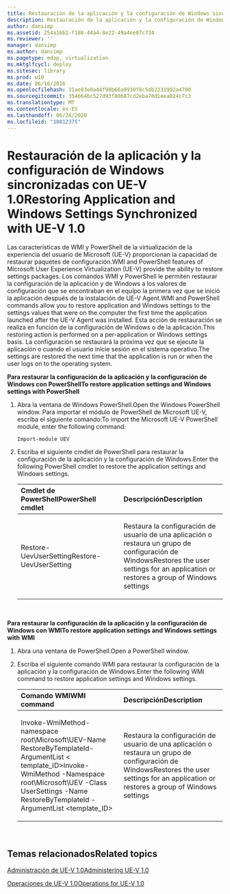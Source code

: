 ```yaml
---
title: Restauración de la aplicación y la configuración de Windows sincronizadas con UE-V 1.0
description: Restauración de la aplicación y la configuración de Windows sincronizadas con UE-V 1.0
author: dansimp
ms.assetid: 254a16b1-f186-44a4-8e22-49a4ee87c734
ms.reviewer: ''
manager: dansimp
ms.author: dansimp
ms.pagetype: mdop, virtualization
ms.mktglfcycl: deploy
ms.sitesec: library
ms.prod: w10
ms.date: 06/16/2016
ms.openlocfilehash: 31ae83e0a44f98b66a9930f8c5db2231992a4700
ms.sourcegitcommit: 354664bc527d93f80687cd2eba70d1eea024c7c3
ms.translationtype: MT
ms.contentlocale: es-ES
ms.lasthandoff: 06/26/2020
ms.locfileid: "10812375"
---
```

# <span data-ttu-id="bc341-103">Restauración de la aplicación y la configuración de Windows sincronizadas con UE-V 1.0</span><span class="sxs-lookup"><span data-stu-id="bc341-103">Restoring Application and Windows Settings Synchronized with UE-V 1.0</span></span>


<span data-ttu-id="bc341-104">Las características de WMI y PowerShell de la virtualización de la experiencia del usuario de Microsoft (UE-V) proporcionan la capacidad de restaurar paquetes de configuración.</span><span class="sxs-lookup"><span data-stu-id="bc341-104">WMI and PowerShell features of Microsoft User Experience Virtualization (UE-V) provide the ability to restore settings packages.</span></span> <span data-ttu-id="bc341-105">Los comandos WMI y PowerShell le permiten restaurar la configuración de la aplicación y de Windows a los valores de configuración que se encontraban en el equipo la primera vez que se inició la aplicación después de la instalación de UE-V Agent.</span><span class="sxs-lookup"><span data-stu-id="bc341-105">WMI and PowerShell commands allow you to restore application and Windows settings to the settings values that were on the computer the first time the application launched after the UE-V Agent was installed.</span></span> <span data-ttu-id="bc341-106">Esta acción de restauración se realiza en función de la configuración de Windows o de la aplicación.</span><span class="sxs-lookup"><span data-stu-id="bc341-106">This restoring action is performed on a per-application or Windows settings basis.</span></span> <span data-ttu-id="bc341-107">La configuración se restaurará la próxima vez que se ejecute la aplicación o cuando el usuario inicie sesión en el sistema operativo.</span><span class="sxs-lookup"><span data-stu-id="bc341-107">The settings are restored the next time that the application is run or when the user logs on to the operating system.</span></span>

**<span data-ttu-id="bc341-108">Para restaurar la configuración de la aplicación y la configuración de Windows con PowerShell</span><span class="sxs-lookup"><span data-stu-id="bc341-108">To restore application settings and Windows settings with PowerShell</span></span>**

1.  <span data-ttu-id="bc341-109">Abra la ventana de Windows PowerShell.</span><span class="sxs-lookup"><span data-stu-id="bc341-109">Open the Windows PowerShell window.</span></span> <span data-ttu-id="bc341-110">Para importar el módulo de PowerShell de Microsoft UE-V, escriba el siguiente comando:</span><span class="sxs-lookup"><span data-stu-id="bc341-110">To import the Microsoft UE-V PowerShell module, enter the following command:</span></span>

    ``` syntax
    Import-module UEV
    ```

2.  <span data-ttu-id="bc341-111">Escriba el siguiente cmdlet de PowerShell para restaurar la configuración de la aplicación y la configuración de Windows.</span><span class="sxs-lookup"><span data-stu-id="bc341-111">Enter the following PowerShell cmdlet to restore the application settings and Windows settings.</span></span>

    <table>
    <colgroup>
    <col width="50%" />
    <col width="50%" />
    </colgroup>
    <thead>
    <tr class="header">
    <th align="left"><strong><span data-ttu-id="bc341-112">Cmdlet de PowerShell</span><span class="sxs-lookup"><span data-stu-id="bc341-112">PowerShell cmdlet</span></span></strong></th>
    <th align="left"><strong><span data-ttu-id="bc341-113">Descripción</span><span class="sxs-lookup"><span data-stu-id="bc341-113">Description</span></span></strong></th>
    </tr>
    </thead>
    <tbody>
    <tr class="odd">
    <td align="left"><p><span data-ttu-id="bc341-114">Restore-UevUserSetting</span><span class="sxs-lookup"><span data-stu-id="bc341-114">Restore-UevUserSetting</span></span></p></td>
    <td align="left"><p><span data-ttu-id="bc341-115">Restaura la configuración de usuario de una aplicación o restaura un grupo de configuración de Windows</span><span class="sxs-lookup"><span data-stu-id="bc341-115">Restores the user settings for an application or restores a group of Windows settings</span></span></p></td>
    </tr>
    </tbody>
    </table>

     

**<span data-ttu-id="bc341-116">Para restaurar la configuración de la aplicación y la configuración de Windows con WMI</span><span class="sxs-lookup"><span data-stu-id="bc341-116">To restore application settings and Windows settings with WMI</span></span>**

1.  <span data-ttu-id="bc341-117">Abra una ventana de PowerShell.</span><span class="sxs-lookup"><span data-stu-id="bc341-117">Open a PowerShell window.</span></span>

2.  <span data-ttu-id="bc341-118">Escriba el siguiente comando WMI para restaurar la configuración de la aplicación y la configuración de Windows.</span><span class="sxs-lookup"><span data-stu-id="bc341-118">Enter the following WMI command to restore application settings and Windows settings.</span></span>

    <table>
    <colgroup>
    <col width="50%" />
    <col width="50%" />
    </colgroup>
    <thead>
    <tr class="header">
    <th align="left"><strong><span data-ttu-id="bc341-119">Comando WMI</span><span class="sxs-lookup"><span data-stu-id="bc341-119">WMI command</span></span></strong></th>
    <th align="left"><strong><span data-ttu-id="bc341-120">Descripción</span><span class="sxs-lookup"><span data-stu-id="bc341-120">Description</span></span></strong></th>
    </tr>
    </thead>
    <tbody>
    <tr class="odd">
    <td align="left"><p><span data-ttu-id="bc341-121">Invoke-WmiMethod-namespace root\Microsoft\UEV-Name RestoreByTemplateId-ArgumentList &lt; template_ID&gt;</span><span class="sxs-lookup"><span data-stu-id="bc341-121">Invoke-WmiMethod -Namespace root\Microsoft\UEV -Class UserSettings -Name RestoreByTemplateId -ArgumentList &lt;template_ID&gt;</span></span></p></td>
    <td align="left"><p><span data-ttu-id="bc341-122">Restaura la configuración de usuario de una aplicación o restaura un grupo de configuración de Windows</span><span class="sxs-lookup"><span data-stu-id="bc341-122">Restores the user settings for an application or restores a group of Windows settings</span></span></p></td>
    </tr>
    </tbody>
    </table>

     

## <span data-ttu-id="bc341-123">Temas relacionados</span><span class="sxs-lookup"><span data-stu-id="bc341-123">Related topics</span></span>


[<span data-ttu-id="bc341-124">Administración de UE-V 1.0</span><span class="sxs-lookup"><span data-stu-id="bc341-124">Administering UE-V 1.0</span></span>](administering-ue-v-10.md)

[<span data-ttu-id="bc341-125">Operaciones de UE-V 1.0</span><span class="sxs-lookup"><span data-stu-id="bc341-125">Operations for UE-V 1.0</span></span>](operations-for-ue-v-10.md)

 

 





